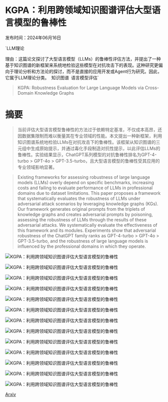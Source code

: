 # KGPA：利用跨领域知识图谱评估大型语言模型的鲁棒性

发布时间：2024年06月16日

`LLM理论

理由：这篇论文探讨了大型语言模型（LLMs）的鲁棒性评估方法，并提出了一种基于知识图谱的新框架来系统地检验这些模型在对抗攻击下的表现。这种研究更偏向于理论分析和方法论的探讨，而不是直接的应用开发或Agent行为研究。因此，它属于LLM理论分类。` `知识图谱` `语言模型评估`

> KGPA: Robustness Evaluation for Large Language Models via Cross-Domain Knowledge Graphs

# 摘要

> 当前评估大型语言模型鲁棒性的方法过于依赖特定基准，不仅成本高昂，还因数据集限制而难以衡量其在专业领域的性能。本文提出一种新框架，利用知识图谱系统地检验LLMs在对抗攻击下的鲁棒性。该框架从知识图谱的三元组中生成原始提示，并通过毒化手段制造对抗性提示，以此评估LLMs的鲁棒性。实验结果显示，ChatGPT系列模型的对抗鲁棒性排名为GPT-4-turbo > GPT-4o > GPT-3.5-turbo，且大型语言模型的鲁棒性受其应用的专业领域影响显著。

> Existing frameworks for assessing robustness of large language models (LLMs) overly depend on specific benchmarks, increasing costs and failing to evaluate performance of LLMs in professional domains due to dataset limitations. This paper proposes a framework that systematically evaluates the robustness of LLMs under adversarial attack scenarios by leveraging knowledge graphs (KGs). Our framework generates original prompts from the triplets of knowledge graphs and creates adversarial prompts by poisoning, assessing the robustness of LLMs through the results of these adversarial attacks. We systematically evaluate the effectiveness of this framework and its modules. Experiments show that adversarial robustness of the ChatGPT family ranks as GPT-4-turbo > GPT-4o > GPT-3.5-turbo, and the robustness of large language models is influenced by the professional domains in which they operate.

![KGPA：利用跨领域知识图谱评估大型语言模型的鲁棒性](../../../paper_images/2406.10802/Framework.png)

![KGPA：利用跨领域知识图谱评估大型语言模型的鲁棒性](../../../paper_images/2406.10802/image4.png)

![KGPA：利用跨领域知识图谱评估大型语言模型的鲁棒性](../../../paper_images/2406.10802/image3.png)

![KGPA：利用跨领域知识图谱评估大型语言模型的鲁棒性](../../../paper_images/2406.10802/image.png)

![KGPA：利用跨领域知识图谱评估大型语言模型的鲁棒性](../../../paper_images/2406.10802/image2.png)

![KGPA：利用跨领域知识图谱评估大型语言模型的鲁棒性](../../../paper_images/2406.10802/4.2-ASR.png)

![KGPA：利用跨领域知识图谱评估大型语言模型的鲁棒性](../../../paper_images/2406.10802/4.2-NRA.png)

![KGPA：利用跨领域知识图谱评估大型语言模型的鲁棒性](../../../paper_images/2406.10802/4.2-RRA.png)

![KGPA：利用跨领域知识图谱评估大型语言模型的鲁棒性](../../../paper_images/2406.10802/Comparative.png)

![KGPA：利用跨领域知识图谱评估大型语言模型的鲁棒性](../../../paper_images/2406.10802/FSA-1.png)

![KGPA：利用跨领域知识图谱评估大型语言模型的鲁棒性](../../../paper_images/2406.10802/FSA-2.png)

![KGPA：利用跨领域知识图谱评估大型语言模型的鲁棒性](../../../paper_images/2406.10802/tau_llm_1.png)

![KGPA：利用跨领域知识图谱评估大型语言模型的鲁棒性](../../../paper_images/2406.10802/tau_llm_2.png)

[Arxiv](https://arxiv.org/abs/2406.10802)